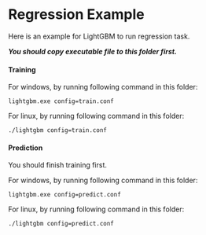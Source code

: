 Regression Example
=====================
Here is an example for LightGBM to run regression task.

***You should copy executable file to this folder first.***

#### Training

For windows, by running following command in this folder:
```
lightgbm.exe config=train.conf
```


For linux, by running following command in this folder:
```
./lightgbm config=train.conf
```

#### Prediction

You should finish training first.

For windows, by running following command in this folder:
```
lightgbm.exe config=predict.conf
```

For linux, by running following command in this folder:
```
./lightgbm config=predict.conf
```

